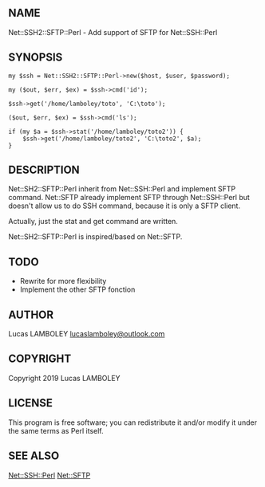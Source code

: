 ## NAME

Net::SSH2::SFTP::Perl - Add support of SFTP for Net::SSH::Perl

## SYNOPSIS

    my $ssh = Net::SSH2::SFTP::Perl->new($host, $user, $password);

    my ($out, $err, $ex) = $ssh->cmd('id');
    
    $ssh->get('/home/lamboley/toto', 'C:\toto');
    
    ($out, $err, $ex) = $ssh->cmd('ls');
    
    if (my $a = $ssh->stat('/home/lamboley/toto2')) {
        $ssh->get('/home/lamboley/toto2', 'C:\toto2', $a);
    }
    
## DESCRIPTION

Net::SH2::SFTP::Perl inherit from Net::SSH::Perl and implement SFTP command. Net::SFTP already implement SFTP through Net::SSH::Perl but doesn't allow us to do SSH command, because it is only a SFTP client.

Actually, just the stat and get command are written.

Net::SH2::SFTP::Perl is inspired/based on Net::SFTP.

## TODO

* Rewrite for more flexibility
* Implement the other SFTP fonction

## AUTHOR

Lucas LAMBOLEY <lucaslamboley@outlook.com>

## COPYRIGHT

Copyright 2019 Lucas LAMBOLEY

## LICENSE

This program is free software; you can redistribute it and/or modify it under the same terms as Perl itself.

## SEE ALSO

[Net::SSH::Perl](https://metacpan.org/pod/Net::SSH::Perl) [Net::SFTP](https://metacpan.org/pod/Net::SFTP)
